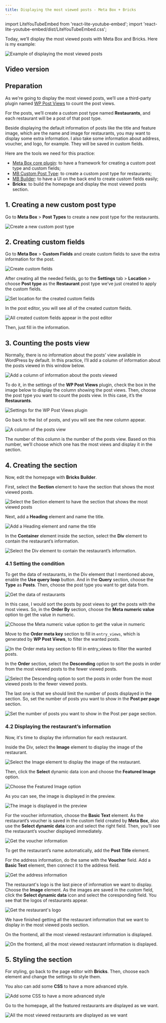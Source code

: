 ```yaml
---
title: Displaying the most viewed posts - Meta Box + Bricks
---
```

import LiteYouTubeEmbed from 'react-lite-youtube-embed';
import 'react-lite-youtube-embed/dist/LiteYouTubeEmbed.css';

Today, we’ll display the most viewed posts with Meta Box and Bricks. Here is my example:

![Example of displaying the most viewed posts](https://i.imgur.com/shVpLBQ.png)

## Video version

<LiteYouTubeEmbed id='EQ6ciFJSSeM' />

## Preparation

As we're going to display the most viewed posts, we’ll use a third-party plugin named [WP Post Views](https://wordpress.org/plugins/wp-post-views/) to count the post views.

For the posts, we’ll create a custom post type named **Restaurants**, and each restaurant will be a post of that post type.

Beside displaying the default information of posts like the title and feature image, which are the name and image for restaurants, you may want to display some extra information. I also take some information about address, voucher, and logo, for example. They will be saved in custom fields.

Here are the tools we need for this practice:

* [Meta Box core plugin](https://wordpress.org/plugins/meta-box/): to have a framework for creating a custom post type and custom fields;
* [MB Custom Post Type](https://metabox.io/plugins/custom-post-type/): to create a custom post type for restaurants;
* [MB Builder](https://metabox.io/plugins/meta-box-builder/): to have a UI on the back end to create custom fields easily;
* **Bricks**: to build the homepage and display the most viewed posts section.

## 1. Creating a new custom post type

Go to **Meta Box** > **Post Types** to create a new post type for the restaurants.

![Create a new custom post type](https://i.imgur.com/TB2fB1v.png)

## 2. Creating custom fields

Go to **Meta Box** > **Custom Fields** and create custom fields to save the extra information for the post.

![Create custom fields](https://i.imgur.com/T0zQrP1.png)

After creating all the needed fields, go to the **Settings** tab > **Location** > choose **Post type** as the **Restaurant** post type we’ve just created to apply the custom fields.

![Set location for the created custom fields](https://i.imgur.com/iPANEBR.png)

In the post editor, you will see all of the created custom fields.

![All created custom fields appear in the post editor](https://i.imgur.com/zGjKu27.png)

Then, just fill in the information.

## 3. Counting the posts view

Normally, there is no information about the posts’ view available in WordPress by default. In this practice, I’ll add a column of information about the posts viewed in this window below.

![Add a column of information about the posts viewed ](https://i.imgur.com/68M4JZg.png)

To do it, in the settings of the **WP Post Views** plugin, check the box in the image below to display the column showing the post views. Then, choose the post type you want to count the posts view. In this case, it’s the **Restaurants**.

![Settings for the WP Post Views plugin](https://i.imgur.com/xC3DgV0.png)

Go back to the list of posts, and you will see the new column appear.

![A column of the posts view](https://i.imgur.com/j8rEgaf.png)

The number of this column is the number of the posts view. Based on this number, we’ll choose which one has the most views and display it in the section.

## 4. Creating the section

Now, edit the homepage with **Bricks Builder**.

First, select the **Section** element to have the section that shows the most viewed posts.

![Select the Section element to have the section that shows the most viewed posts](https://i.imgur.com/EZVHwCH.png)

Next, add a **Heading** element and name the title.

![Add a Heading element and name the title](https://i.imgur.com/c9yVS74.png)

In the **Container** element inside the section, select the **Div** element to contain the restaurant’s information.

![Select the Div element to contain the restaurant’s information.](https://i.imgur.com/rvvOYHT.png)

### 4.1 Setting the condition

To get the data of restaurants, in the Div element that I mentioned above, enable the **Use query loop** button. And in the **Query** section, choose the **Type** as **Posts**. Then, choose the post type you want to get data from.

![Get the data of restaurants](https://i.imgur.com/5wBt9WP.png)

In this case, I would sort the posts by post views to get the posts with the most views. So, in the **Order By** section, choose the **Meta numeric value** option to get the value in numeric.

![Choose the Meta numeric value option to get the value in numeric](https://i.imgur.com/ixiR9gy.png)

Move to the **Order meta key** section to fill in `entry_views`, which is generated by **WP Post Views**, to filter the wanted posts.

![In the Order meta key section to fill in entry_views to filter the wanted posts.](https://i.imgur.com/nMS6zg4.png)

In the **Order** section, select the **Descending** option to sort the posts in order from the most viewed posts to the fewer viewed posts.

![Select the Descending option to sort the posts in order from the most viewed posts to the fewer viewed posts.](https://i.imgur.com/GcHlkGK.png)

The last one is that we should limit the number of posts displayed in the section. So, set the number of posts you want to show in the **Post per page** section.

![Set the number of posts you want to show in the Post per page section.](https://i.imgur.com/o6pZ9P1.png)

### 4.2 Displaying the restaurant’s information

Now, it's time to display the information for each restaurant.

Inside the Div, select the **Image** element to display the image of the restaurant.

![Select the Image element to display the image of the restaurant.](https://i.imgur.com/ufh9vpS.png)

Then, click the **Select** dynamic data icon and choose the **Featured Image** option.

![Choose the Featured Image option](https://i.imgur.com/ytk9w81.png)

As you can see, the image is displayed in the preview.

![The image is displayed in the preview](https://i.imgur.com/PY14iBr.png)

For the voucher information, choose the **Basic Text** element. As the restaurant’s voucher is saved in the custom field created by **Meta Box**, also use the **Select dynamic data** icon and select the right field. Then, you’ll see the restaurant’s voucher displayed immediately.

![Get the voucher information](https://i.imgur.com/ZHlAeOZ.gif)

To get the restaurant’s name automatically, add the **Post Title** element.

For the address information, do the same with the **Voucher** field. Add a **Basic Text** element, then connect it to the address field.

![Get the address information](https://i.imgur.com/e05xHBd.png)

The restaurant's logo is the last piece of information we want to display. Choose the **Image** element. As the images are saved in the custom field, click the **Select dynamic data** icon and select the coresponding field. You see that the logos of restaurants appear.

![Get the restaurant's logo](https://i.imgur.com/Jht3oeJ.png)

We have finished getting all the restaurant information that we want to display in the most viewed posts section.

On the frontend, all the most viewed restaurant information is displayed.

![On the frontend, all the most viewed restaurant information is displayed.](https://i.imgur.com/rACjA5A.png)

## 5. Styling the section

For styling, go back to the page editor with **Bricks**. Then, choose each element and change the settings to style them.

You also can add some **CSS** to have a more advanced style.

![Add some CSS to have a more advanced style](https://i.imgur.com/vOlBj8y.png)

Go to the homepage, all the featured restaurants are displayed as we want.

![All the most viewed restaurants are displayed as we want](https://i.imgur.com/shVpLBQ.png)

